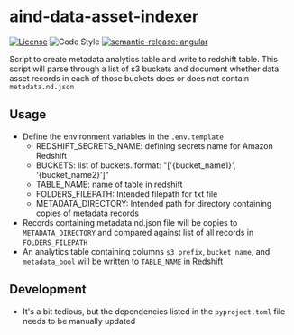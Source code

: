 # aind-data-asset-indexer

[![License](https://img.shields.io/badge/license-MIT-brightgreen)](LICENSE)
![Code Style](https://img.shields.io/badge/code%20style-black-black)
[![semantic-release: angular](https://img.shields.io/badge/semantic--release-angular-e10079?logo=semantic-release)](https://github.com/semantic-release/semantic-release)

Script to create metadata analytics table and write to redshift table. 
This script will parse through a list of s3 buckets and document whether data asset records in each of those buckets does or does not contain `metadata.nd.json`


## Usage
- Define the environment variables in the `.env.template` 
  - REDSHIFT_SECRETS_NAME: defining secrets name for Amazon Redshift
  - BUCKETS: list of buckets. format: "['{bucket_name1}', '{bucket_name2}']"
  - TABLE_NAME: name of table in redshift
  - FOLDERS_FILEPATH: Intended filepath for txt file
  - METADATA_DIRECTORY: Intended path for directory containing copies of metadata records
- Records containing metadata.nd.json file will be copies to `METADATA_DIRECTORY` and compared against list of all records in `FOLDERS_FILEPATH`
- An analytics table containing columns `s3_prefix`, `bucket_name`, and `metadata_bool` will be written to `TABLE_NAME` in Redshift

## Development
- It's a bit tedious, but the dependencies listed in the `pyproject.toml` file needs to be manually updated
